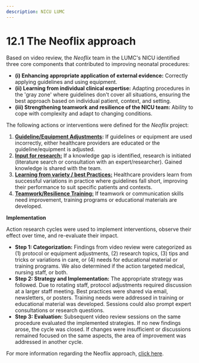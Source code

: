 ```yaml
---
description: NICU LUMC
---
```


# 12.1 The Neoflix approach

Based on video review, the _Neoflix_ team in the LUMC's NICU identified three core components that contributed to improving neonatal procedures:

* **(i) Enhancing appropriate application of external evidence:** Correctly applying guidelines and using equipment.
* **(ii) Learning from individual clinical expertise:** Adapting procedures in the 'gray zone' where guidelines don't cover all situations, ensuring the best approach based on individual patient, context, and setting.
* **(iii) Strengthening teamwork and resilience of the NICU team:** Ability to cope with complexity and adapt to changing conditions.

The following actions or interventions were defined for the _Neoflix_ project:

1. [**Guideline/Equipment Adjustments**](12.2-protocol-or-equipment-adjustment.md)**:** If guidelines or equipment are used incorrectly, either healthcare providers are educated or the guideline/equipment is adjusted.
2. [**Input for research:**](12.3-input-for-research.md) If a knowledge gap is identified, research is initiated (literature search or consultation with an expert/researcher). Gained knowledge is shared with the team.
3. [**Learning from variety / best Practices:**](12.4-learning-from-variety-or-best-practices.md) Healthcare providers learn from successful variations in practice where guidelines fall short, improving their performance to suit specific patients and contexts.
4. [**Teamwork/Resilience Training:**](12.5-development-of-training-programs-or-educational-material.md) If teamwork or communication skills need improvement, training programs or educational materials are developed.

**Implementation**

Action research cycles were used to implement interventions, observe their effect over time, and re-evaluate their impact.&#x20;

* **Step 1: Categorization:** Findings from video review were categorized as (1) protocol or equipment adjustments, (2) research topics, (3) tips and tricks or variations in care, or (4) needs for educational material or training programs. We also determined if the action targeted medical, nursing staff, or both.
* **Step 2: Strategy and Implementation:** The appropriate strategy was followed. Due to rotating staff, protocol adjustments required discussion at a larger staff meeting. Best practices were shared via email, newsletters, or posters. Training needs were addressed in training or educational material was developed. Sessions could also prompt expert consultations or research questions.
* **Step 3: Evaluation:** Subsequent video review sessions on the same procedure evaluated the implemented strategies. If no new findings arose, the cycle was closed. If changes were insufficient or discussions remained focused on the same aspects, the area of improvement was addressed in another cycle.

For more information regarding the Neoflix approach, [click here](https://app.gitbook.com/s/MdMcavmFWyJ3gxr9PXYq/summaries-articles/4.-record-reflect-and-refine).&#x20;

